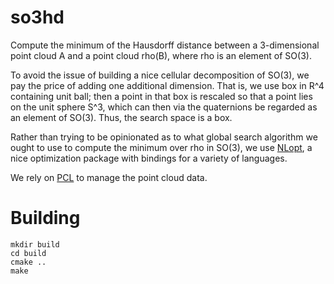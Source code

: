 # so3hd

Compute the minimum of the Hausdorff distance between a 3-dimensional
point cloud A and a point cloud rho(B), where rho is an element of
SO(3).

To avoid the issue of building a nice cellular decomposition of SO(3),
we pay the price of adding one additional dimension.  That is, we use
box in R^4 containing unit ball; then a point in that box is rescaled
so that a point lies on the unit sphere S^3, which can then via the
quaternions be regarded as an element of SO(3).  Thus, the search
space is a box.

Rather than trying to be opinionated as to what global search
algorithm we ought to use to compute the minimum over rho in SO(3), we
use [NLopt](http://ab-initio.mit.edu/wiki/index.php/NLopt), a nice
optimization package with bindings for a variety of languages.

We rely on [PCL](http://pointclouds.org/) to manage the point cloud
data.

# Building

```
mkdir build
cd build
cmake ..
make
```

